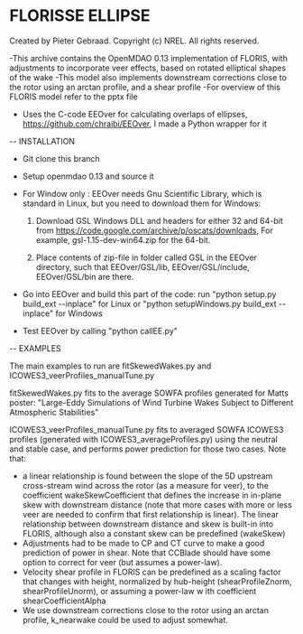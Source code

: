 FLORISSE ELLIPSE
========


Created by Pieter Gebraad.
Copyright (c) NREL. All rights reserved.

-This archive contains the OpenMDAO 0.13 implementation of FLORIS, with adjustments to incorporate veer effects, based on rotated elliptical shapes of the wake
-This model also implements downstream corrections close to the rotor using an arctan profile, and a shear profile
-For overview of this FLORIS model refer to the pptx file

- Uses the C-code EEOver for calculating overlaps of ellipses, https://github.com/chraibi/EEOver, I made a Python wrapper for it

-- INSTALLATION

- Git clone this branch
- Setup openmdao 0.13 and source it
- For Window only : EEOver needs Gnu Scientific Library, which is standard in Linux, but you need to download them for Windows:

  1) Download GSL Windows DLL and headers for either 32 and 64-bit from https://code.google.com/archive/p/oscats/downloads, For example, gsl-1.15-dev-win64.zip for the 64-bit.

  2) Place contents of zip-file in folder called GSL in the EEOver directory, such that EEOver/GSL/lib, EEOver/GSL/include, EEOver/GSL/bin are there.
  
- Go into EEOver and build this part of the code: run "python setup.py build_ext --inplace" for Linux or "python setupWindows.py build_ext --inplace" for Windows
- Test EEOver by calling "python callEE.py"

-- EXAMPLES

The main examples to run are fitSkewedWakes.py and ICOWES3_veerProfiles_manualTune.py

fitSkewedWakes.py fits to the average SOWFA profiles generated for Matts poster:
"Large-Eddy Simulations of Wind Turbine Wakes  Subject to Different Atmospheric Stabilities"

ICOWES3_veerProfiles_manualTune.py fits to averaged SOWFA ICOWES3 profiles (generated with ICOWES3_averageProfiles.py) using the neutral and stable case, and performs power prediction for those two cases. Note that:

* a linear relationship is found between the slope of the 5D upstream cross-stream wind across the rotor (as a measure for veer), to the coefficient wakeSkewCoefficient  that defines the increase in in-plane skew with downstream distance (note that more cases with more or less veer are needed to confirm that first relationship is linear). The linear relationship between downstream distance and skew is built-in into FLORIS, although also a constant skew can be predefined (wakeSkew)
* Adjustments had to be made to CP and CT curve to make a good prediction of power in shear. Note that CCBlade should have some option to correct for veer (but assumes a power-law).
* Velocity shear profile in FLORIS can be predefined as a scaling factor that changes with height, normalized by hub-height (shearProfileZnorm, shearProfileUnorm), or assuming a power-law w
ith coefficient shearCoefficientAlpha
* We use downstream corrections close to the rotor using an arctan profile, k_nearwake could be used to adjust somewhat.



